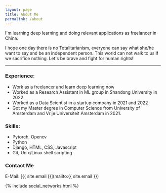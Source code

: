 ```yaml
---
layout: page
title: About Me
permalink: /about
---
```

I'm learning deep learning and doing relevant applications as freelancer in China.

I hope one day there is no Totalitarianism, everyone can say what she/he want to say and be an independent person. This world can not walk to us if we sacrifice nothing. Let's be brave and fight for human rights!

---------
### Experience:
* Work as a freelancer and learn deep learning now
* Worked as a Research Assistant in ML group in Shandong University in 2022
* Worked as a Data Scientist in a startup company in 2021 and 2022
* Got my Master degree in Computer Science from University of Amsterdam and Vrije Universiteit Amsterdam in 2021. 

### Skills:
* Pytorch, Opencv
* Python
* Django, HTML, CSS, Javascript
* Git, Unix/Linux shell scripting

### Contact Me

E-Mail: [{{ site.email }}](mailto:{{ site.email }})

{% include social_networks.html %}
